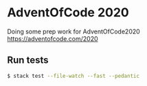 # AdventOfCode 2020

Doing some prep work for AdventOfCode2020 https://adventofcode.com/2020


## Run tests


```sh
$ stack test --file-watch --fast --pedantic
```